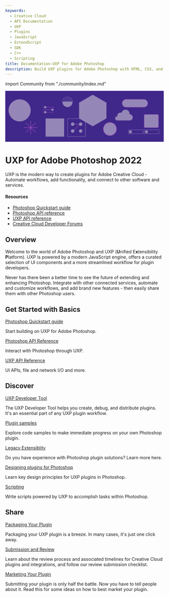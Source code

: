 ```yaml
---
keywords:
  - Creative Cloud
  - API Documentation
  - UXP
  - Plugins
  - JavaScript
  - ExtendScript
  - SDK
  - C++
  - Scripting
title: Documentation-UXP for Adobe Photoshop
description: Build UXP plugins for Adobe Photoshop with HTML, CSS, and JavaScript. Automate workflows, build new features, and more.
---
```


import Community from "./community/index.md"

<Hero slots="image, heading, text" background="rgb(64, 34, 138)"/>

![Hero image](./illustration.png)

# UXP for Adobe Photoshop 2022

UXP is the modern way to create plugins for Adobe Creative Cloud - Automate workflows, add functionality, and connect to other software and services.

<Resources slots="heading, links"/>

#### Resources

- [Photoshop Quickstart guide](guides/)
- [Photoshop API reference](ps_reference/)
- [UXP API reference](uxp/reference-js/)
- [Creative Cloud Developer Forums](https://forums.creativeclouddeveloper.com/)

## Overview

Welcome to the world of Adobe Photoshop and UXP (**U**nified E**x**tensibility **P**latform). UXP is powered by a modern JavaScript engine, offers a curated selection of UI components and a more streamlined workflow for plugin developers.

Never has there been a better time to see the future of extending and enhancing Photoshop. Integrate with other connected services, automate and customize workflows, and add brand new features - then easily share them with other Photoshop users.

<DiscoverBlock slots="heading, link, text"/>

## Get Started with Basics

[Photoshop Quickstart guide](guides/)

Start building on UXP for Adobe Photoshop.

<DiscoverBlock slots="link, text"/>

[Photoshop API Reference](ps_reference/)

Interact with Photoshop through UXP.

<DiscoverBlock slots="link, text"/>

[UXP API Reference](uxp/reference-js/)

UI APIs, file and network I/O and more.

## Discover

<DiscoverBlock slots="link, text"/>

[UXP Developer Tool](guides/devtool/)

The UXP Developer Tool helps you create, debug, and distribute plugins. It's an essential part of any UXP plugin workflow.

<DiscoverBlock slots="link, text"/>

[Plugin samples](guides/code_samples/)

Explore code samples to make immediate progress on your own Photoshop plugin.

<DiscoverBlock slots="link, text"/>

[Legacy Extensiblity](guides/legacy-extensibility/)

Do you have experience with Photoshop plugin solutions? Learn more here.

<DiscoverBlock slots="link, text"/>

[Designing plugins for Photoshop](/design/)

Learn key design principles for UXP plugins in Photoshop.

<DiscoverBlock slots="link, text"/>

[Scripting](/scripting/)

Write scripts powered by UXP to accomplish tasks within Photoshop.


## Share

<DiscoverBlock slots="link, text"/>

[Packaging Your Plugin](guides/distribution/packaging-your-plugin/)

Packaging your UXP plugin is a breeze. In many cases, it's just one click away.

<DiscoverBlock slots="link, text"/>

[Submission and Review](guides/distribution/submission-checklist/)

Learn about the review process and associated timelines for Creative Cloud plugins and integrations, and follow our review submission checklist.

<DiscoverBlock slots="link, text"/>

[Marketing Your Plugin](guides/distribution/marketing/)

Submitting your plugin is only half the battle. Now you have to tell people about it. Read this for some ideas on how to best market your plugin.

<Community />
